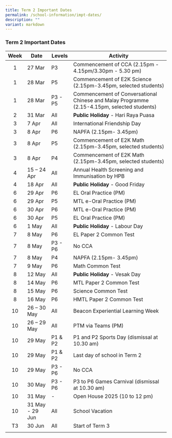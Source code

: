 ```yaml
---
title: Term 2 Important Dates
permalink: /school-information/impt-dates/
description: ""
variant: markdown
---
```

### Term 2 Important Dates

| Week | Date | Levels | Activity |
|:---:| -------- | --- | --- |
| 1 | 27 Mar | P3 | Commencement of CCA (2.15pm - 4.15pm/3.30pm - 5.30 pm) |
| 1 | 28 Mar | P5 | Commencement of E2K Science (2.15pm-3.45pm, selected students) |
| 1 | 28 Mar | P3 - P5 | Commencement of Conversational Chinese and Malay Programme (2.15-4.15pm, selected students) |
| 2 | 31 Mar | All | **Public Holiday** - Hari Raya Puasa |
| 3 | 7 Apr | All | International Friendship Day |
| 3 | 8 Apr | P6 | NAPFA (2.15pm- 3.45pm) |
| 3 | 8 Apr | P5 | Commencement of E2K Math (2.15pm-3.45pm, selected students) |
| 3 | 8 Apr | P4 | Commencement of E2K Math (2.15pm-3.45pm, selected students) |
| 4 | 15 – 24 Apr | All | Annual Health Screening and Immunisation by HPB |
| 4 | 18 Apr | All |  **Public Holiday** - Good Friday |
| 6 | 29 Apr | P6 | EL Oral Practice (PM) |
| 6 | 29 Apr | P5 | MTL e-Oral Practice (PM) |
| 6 | 30 Apr | P6 | MTL e-Oral Practice (PM) |
| 6 | 30 Apr | P5 | EL Oral Practice (PM) |
| 6 | 1 May | All | **Public Holiday** - Labour Day |
| 7 | 8 May | P6 | EL Paper 2 Common Test |
| 7 | 8 May | P3 - P6 | No CCA |
| 7 | 8 May | P4 | NAPFA (2.15pm- 3.45pm) |
| 7 | 9 May | P6 | Math Common Test |
| 8 | 12 May | All | **Public Holiday** - Vesak Day |
| 8 | 14 May | P6 | MTL Paper 2 Common Test |
| 8 | 15 May | P6 | Science Common Test |
| 8 | 16 May | P6 | HMTL Paper 2 Common Test |
| 10 | 26 – 30 May | All | Beacon Experiential Learning Week |
| 10 | 26 – 29 May | All | PTM via Teams (PM) |
| 10 | 29 May | P1 & P2 | P1 and P2 Sports Day (dismissal at 10.30 am) |
| 10 | 29 May | P1 & P2 | Last day of school in Term 2 |
| 10 | 29 May | P3 - P6 | No CCA |
| 10 | 30 May | P3 - P6 | P3 to P6 Games Carnival (dismissal at 10.30 am) |
| 10 | 31 May | - | Open House 2025 (10 to 12 pm) |
| 10 | 31 May - 29 Jun | All | School Vacation |
| T3 | 30 Jun | All | Start of Term 3 |
|  |  |  |  |